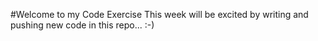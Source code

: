 #Welcome to my Code Exercise
 This week will be excited by writing and pushing new code in this repo... :-)

